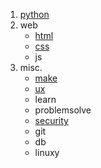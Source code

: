 1. [python](./source/python.txt)
2. web
      * [html](./source/html.txt)
      * [css](./source/css.txt)
      * js
3. misc.
      * [make](./source/make.txt)
      * [ux](./source/ui.txt)
      * learn
      * problemsolve
      * [security](./source/security.txt) 
      * git
      * db
      * linuxy
